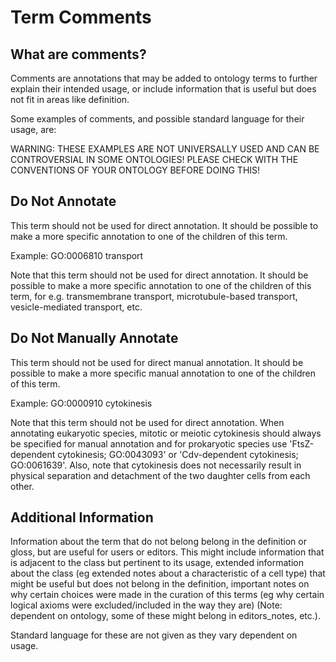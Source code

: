 # Term Comments

## What are comments? 

Comments are annotations that may be added to ontology terms to further explain their intended usage, or include information that is useful but does not fit in areas like definition.

Some examples of comments, and possible standard language for their usage, are:

WARNING: THESE EXAMPLES ARE NOT UNIVERSALLY USED AND CAN BE CONTROVERSIAL IN SOME ONTOLOGIES! PLEASE CHECK WITH THE CONVENTIONS OF YOUR ONTOLOGY BEFORE DOING THIS!

## Do Not Annotate

This term should not be used for direct annotation.  It should be possible to make a more specific annotation to one of the children of this term. 

Example:
GO:0006810 transport 

Note that this term should not be used for direct annotation. It should be possible to make a more specific annotation to one of the children of this term, for e.g. transmembrane transport, microtubule-based transport, vesicle-mediated transport, etc. 

## Do Not Manually Annotate
This term should not be used for direct manual annotation.  It should be possible to make a more specific manual annotation to one of the children of this term.   

Example:
GO:0000910 cytokinesis

Note that this term should not be used for direct annotation. When annotating eukaryotic species, mitotic or meiotic cytokinesis should always be specified for manual annotation and for prokaryotic species use 'FtsZ-dependent cytokinesis; GO:0043093' or 'Cdv-dependent cytokinesis; GO:0061639'.  Also, note that cytokinesis does not necessarily result in physical separation and detachment of the two daughter cells from each other.

## Additional Information

Information about the term that do not belong belong in the definition or gloss, but are useful for users or editors. This might include information that is adjacent to the class but pertinent to its usage, extended information about the class (eg extended notes about a characteristic of a cell type) that might be useful but does not belong in the definition, important notes on why certain choices were made in the curation of this terms (eg why certain logical axioms were excluded/included in the way they are) (Note: dependent on ontology, some of these might belong in editors_notes, etc.). 

Standard language for these are not given as they vary dependent on usage.